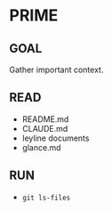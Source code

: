 # PRIME

## GOAL
Gather important context.

## READ
- README.md
- CLAUDE.md
- leyline documents
- glance.md

## RUN
- `git ls-files`

